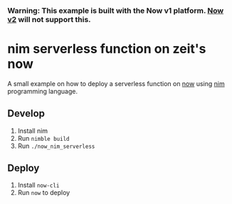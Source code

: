 ### Warning: This example is built with the Now v1 platform. [Now v2](https://zeit.co/blog/now-2) will not support this.

# nim serverless function on zeit's now

A small example on how to deploy a serverless function on [now](https://zeit.co/now) using [nim](nim-lang.org) programming language.

## Develop

1. Install nim
2. Run `nimble build`
3. Run `./now_nim_serverless`

## Deploy

1. Install `now-cli`
2. Run `now` to deploy
